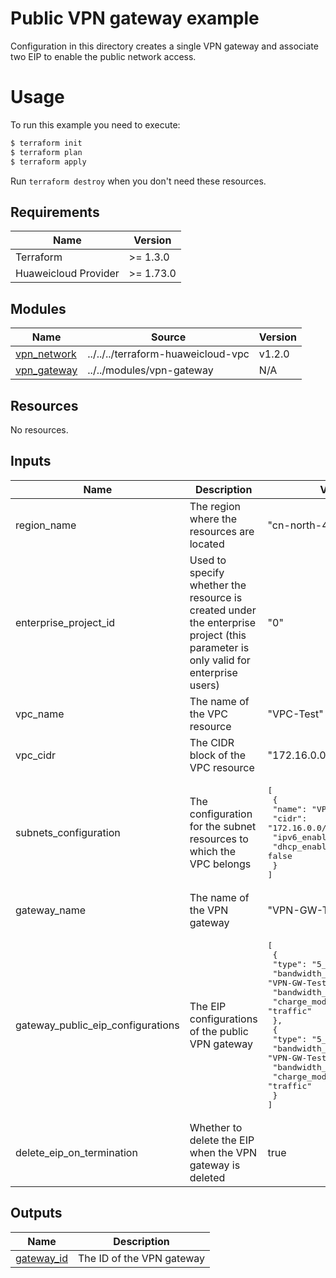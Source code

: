# Public VPN gateway example

Configuration in this directory creates a single VPN gateway and associate two EIP to enable the public network access.

# Usage

To run this example you need to execute:

```bash
$ terraform init
$ terraform plan
$ terraform apply
```

Run `terraform destroy` when you don't need these resources.

## Requirements

| Name | Version |
|------|---------|
| Terraform | >= 1.3.0 |
| Huaweicloud Provider | >= 1.73.0 |

## Modules

<!-- markdownlint-disable MD013 -->
| Name | Source | Version |
|------|--------|---------|
| <a name="vpn_network"></a> [vpn\_network](#vpn\_network) | ../../../terraform-huaweicloud-vpc | v1.2.0 |
| <a name="vpn_gateway"></a> [vpn\_gateway](#vpn\_gateway) | ../../modules/vpn-gateway | N/A |
<!-- markdownlint-enable MD013 -->

## Resources

No resources.

## Inputs

<!-- markdownlint-disable MD013 -->
| Name | Description | Value |
|------|-------------|-------|
| region_name | The region where the resources are located | "cn-north-4" |
| enterprise_project_id | Used to specify whether the resource is created under the enterprise project (this parameter is only valid for enterprise users) | "0" |
| vpc_name | The name of the VPC resource | "VPC-Test" |
| vpc_cidr | The CIDR block of the VPC resource | "172.16.0.0/24" |
| subnets_configuration | The configuration for the subnet resources to which the VPC belongs | <pre>[<br>  {<br>    "name": "VPC-Subnet-Test",<br>    "cidr": "172.16.0.0/24",<br>    "ipv6_enabled": false,<br>    "dhcp_enabled": false<br>  }<br>]</pre> |
| gateway_name | The name of the VPN gateway | "VPN-GW-Test" |
| gateway_public_eip_configurations | The EIP configurations of the public VPN gateway | <pre>[<br>  {<br>    "type": "5_bgp",<br>    "bandwidth_name": "VPN-GW-Test-EIP-01",<br>    "bandwidth_size": 5,<br>    "charge_mode": "traffic"<br>  },<br>  {<br>    "type": "5_bgp",<br>    "bandwidth_name": "VPN-GW-Test-EIP-02",<br>    "bandwidth_size": 5,<br>    "charge_mode": "traffic"<br>  }<br>]</pre> |
| delete_eip_on_termination | Whether to delete the EIP when the VPN gateway is deleted | true |
<!-- markdownlint-enable MD013 -->

## Outputs

| Name | Description |
|------|-------------|
| <a name="gateway_id"></a> [gateway\_id](#gateway\_id) | The ID of the VPN gateway |
